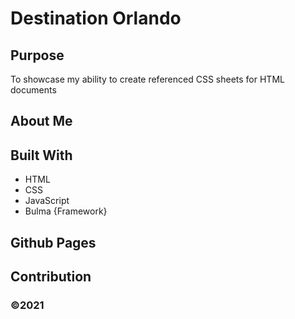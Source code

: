 # Destination Orlando 

## Purpose
To showcase my ability to create referenced CSS sheets for HTML documents 

## About Me


## Built With
* HTML
* CSS
* JavaScript
* Bulma {Framework}

## Github Pages

## Contribution


### ©️2021